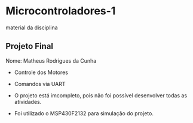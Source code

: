 # Microcontroladores-1
material da disciplina


## Projeto Final

Nome: Matheus Rodrigues da Cunha

* Controle dos Motores
* Comandos via UART

* O projeto está imcompleto, pois não foi possível desenvolver todas as atividades.

* Foi utilizado o MSP430F2132 para simulação do projeto.
